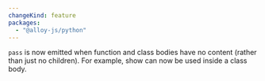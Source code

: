 ```yaml
---
changeKind: feature
packages:
  - "@alloy-js/python"
---
```


`pass` is now emitted when function and class bodies have no content (rather than just no children). For example, show can now be used inside a class body.